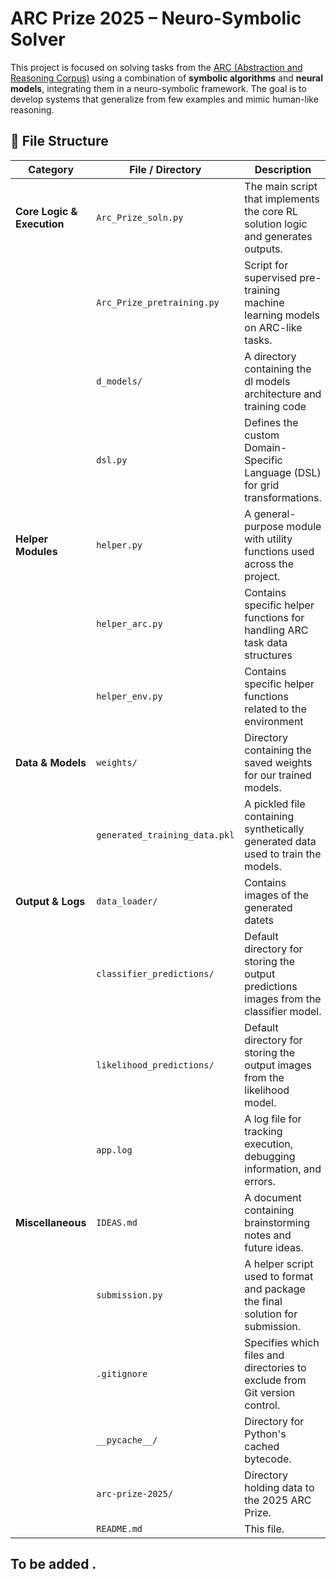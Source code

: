 # ARC Prize 2025 – Neuro-Symbolic Solver

This project is focused on solving tasks from the [ARC (Abstraction and Reasoning Corpus)](https://github.com/fchollet/ARC) using a combination of **symbolic algorithms**  and **neural models**, integrating them in a neuro-symbolic framework. The goal is to develop systems that generalize from few examples and mimic human-like reasoning.



## 📂 File Structure

|Category|File / Directory|Description|
|---|---|---|
|**Core Logic & Execution**|`Arc_Prize_soln.py`|The main script that implements the core RL solution logic and generates outputs.|
||`Arc_Prize_pretraining.py`|Script for supervised pre-training machine learning models on ARC-like tasks.|
||`d_models/`|A directory containing the dl models architecture and training code|
||`dsl.py`|Defines the custom Domain-Specific Language (DSL) for grid transformations.|
|**Helper Modules**|`helper.py`|A general-purpose module with utility functions used across the project.|
||`helper_arc.py`|Contains specific helper functions for handling ARC task data structures |
||`helper_env.py`|Contains specific helper functions  related to  the environment|
|**Data & Models**|`weights/`|Directory containing the saved weights for our trained models.|
||`generated_training_data.pkl`|A pickled file containing synthetically generated data used to train the models.|
|**Output & Logs**|`data_loader/`|Contains images of the generated datets|
||`classifier_predictions/`|Default directory for storing the output predictions images from the classifier model.|
||`likelihood_predictions/`|Default directory for storing the output images from the likelihood model.|
||`app.log`|A log file for tracking execution, debugging information, and errors.|
|**Miscellaneous**|`IDEAS.md`|A document containing brainstorming notes and future ideas.|
||`submission.py`|A helper script used to format and package the final solution for submission.|
||`.gitignore`|Specifies which files and directories to exclude from Git version control.|
||`__pycache__/`|Directory for Python's cached bytecode.|
||`arc-prize-2025/`|Directory  holding data to the 2025 ARC Prize.|
||`README.md`|This file.|





**To be added .**
---

